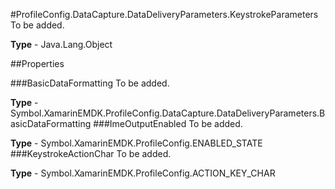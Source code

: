 #ProfileConfig.DataCapture.DataDeliveryParameters.KeystrokeParameters
To be added.

**Type** - Java.Lang.Object

##Properties

###BasicDataFormatting
To be added.

**Type** - Symbol.XamarinEMDK.ProfileConfig.DataCapture.DataDeliveryParameters.BasicDataFormatting
###ImeOutputEnabled
To be added.

**Type** - Symbol.XamarinEMDK.ProfileConfig.ENABLED_STATE
###KeystrokeActionChar
To be added.

**Type** - Symbol.XamarinEMDK.ProfileConfig.ACTION_KEY_CHAR


